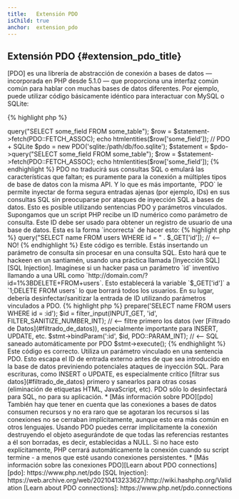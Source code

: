 ```yaml
---
title:   Extensión PDO
isChild: true
anchor:  extension_pdo
---
```


## Extensión PDO {#extension_pdo_title}

[PDO] es una librería de abstracción de conexión a bases de datos &mdash; incorporada en PHP desde 5.1.0 &mdash; que proporciona
una interfaz común común para hablar con muchas bases de datos diferentes. Por ejemplo, puede utilizar código básicamente idéntico
para interactuar con MySQL o SQLite:

{% highlight php %}
<?php
// PDO + MySQL
$pdo = new PDO('mysql:host=example.com;dbname=database', 'user', 'password');
$statement = $pdo->query("SELECT some_field FROM some_table");
$row = $statement->fetch(PDO::FETCH_ASSOC);
echo htmlentities($row['some_field']);

// PDO + SQLite
$pdo = new PDO('sqlite:/path/db/foo.sqlite');
$statement = $pdo->query("SELECT some_field FROM some_table");
$row = $statement->fetch(PDO::FETCH_ASSOC);
echo htmlentities($row['some_field']);
{% endhighlight %}

PDO no traducirá sus consultas SQL o emulará las características que faltan; es puramente para la conexión a múltiples tipos
de base de datos con la misma API.

Y lo que es más importante, `PDO` le permite inyectar de forma segura entradas ajenas (por ejemplo, IDs) en sus consultas SQL sin preocuparse
por ataques de inyección SQL a bases de datos.
Esto es posible utilizando sentencias PDO y parámetros vinculados.

Supongamos que un script PHP recibe un ID numérico como parámetro de consulta. Este ID debe ser usado para obtener un registro
de usuario de una base de datos. Esta es la forma `incorrecta` de hacer esto:

{% highlight php %}
<?php
$pdo = new PDO('sqlite:/path/db/users.db');
$pdo->query("SELECT name FROM users WHERE id = " . $_GET['id']); // <-- NO!
{% endhighlight %}

Este código es terrible. Estás insertando un parámetro de consulta sin procesar en una consulta SQL. Esto hará que te hackeen en un santiamén, usando una práctica llamada [Inyección SQL][SQL Injection]. Imagínese si un hacker pasa un parámetro `id` inventivo
llamando a una URL como `http://domain.com/?id=1%3BDELETE+FROM+users`. Esto establecerá la variable `$_GET['id']` a
`1;DELETE FROM users` lo que borrará todos los usuarios. En su lugar, debería desinfectar/sanitizar la entrada de ID utilizando
parámetros vinculados a PDO.

{% highlight php %}
<?php
$pdo = new PDO('sqlite:/path/db/users.db');
$stmt = $pdo->prepare('SELECT name FROM users WHERE id = :id');
$id = filter_input(INPUT_GET, 'id', FILTER_SANITIZE_NUMBER_INT); // <-- filtre primero los datos (ver [Filtrado de Datos](#filtrado_de_datos)), especialmente importante para INSERT, UPDATE, etc.
$stmt->bindParam(':id', $id, PDO::PARAM_INT); // <-- SQL saneado automáticamente por PDO
$stmt->execute();
{% endhighlight %}

Este código es correcto. Utiliza un parámetro vinculado en una sentencia PDO. Esto escapa el ID de entrada externo
antes de que sea introducido en la base de datos previniendo potenciales ataques de inyección SQL.

Para escrituras, como INSERT o UPDATE, es especialmente crítico [filtrar sus datos](#filtrado_de_datos) primero y sanearlos para otras cosas (eliminación de etiquetas HTML, JavaScript, etc).  PDO sólo lo desinfectará para SQL, no para su aplicación.

* [Más información sobre PDO][pdo]

También hay que tener en cuenta que las conexiones a bases de datos consumen recursos y no era raro que se agotaran los recursos
si las conexiones no se cerraban implícitamente, aunque esto era más común en otros lenguajes. Usando PDO puedes cerrar implícitamente
la conexión destruyendo el objeto asegurándote de que todas las referencias restantes a él son borradas, es decir, establecidas a NULL.
Si no hace esto explícitamente, PHP cerrará automáticamente la conexión cuando su script termine -
a menos que esté usando conexiones persistentes.

* [Más información sobre las conexiones PDO][Learn about PDO connections]


[pdo]: https://www.php.net/pdo
[SQL Injection]: https://web.archive.org/web/20210413233627/http://wiki.hashphp.org/Validation
[Learn about PDO connections]: https://www.php.net/pdo.connections
